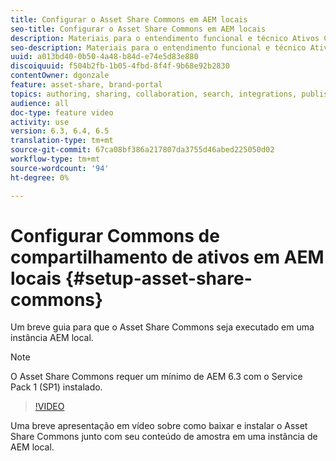 ```yaml
---
title: Configurar o Asset Share Commons em AEM locais
seo-title: Configurar o Asset Share Commons em AEM locais
description: Materiais para o entendimento funcional e técnico Ativos Compartilham Comuns
seo-description: Materiais para o entendimento funcional e técnico Ativos Compartilham Comuns
uuid: a013bd40-0b50-4a48-b84d-e74e5d83e880
discoiquuid: f504b2fb-1b05-4fbd-8f4f-9b68e92b2830
contentOwner: dgonzale
feature: asset-share, brand-portal
topics: authoring, sharing, collaboration, search, integrations, publishing, metadata, images, renditions
audience: all
doc-type: feature video
activity: use
version: 6.3, 6.4, 6.5
translation-type: tm+mt
source-git-commit: 67ca08bf386a217807da3755d46abed225050d02
workflow-type: tm+mt
source-wordcount: '94'
ht-degree: 0%

---
```



# Configurar Commons de compartilhamento de ativos em AEM locais {#setup-asset-share-commons}

Um breve guia para que o Asset Share Commons seja executado em uma instância AEM local.

>[!NOTE]
>
>O Asset Share Commons requer um mínimo de AEM 6.3 com o Service Pack 1 (SP1) instalado.

>[!VIDEO](https://video.tv.adobe.com/v/20499/?quality=9&learn=on)

Uma breve apresentação em vídeo sobre como baixar e instalar o Asset Share Commons junto com seu conteúdo de amostra em uma instância de AEM local.
